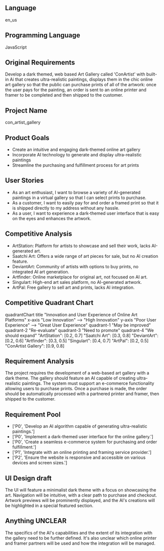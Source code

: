 ## Language

en_us

## Programming Language

JavaScript

## Original Requirements

Develop a dark themed, web based Art Gallery called 'ConArtist' with built-in Ai that creates ultra-realistic paintings, displays them in the chic online art gallery so that the public can purchase prints of all of the artwork: once the user pays for the painting, an order is sent to an online printer and framer to be completed and then shipped to the customer.

## Project Name

con_artist_gallery

## Product Goals

- Create an intuitive and engaging dark-themed online art gallery
- Incorporate AI technology to generate and display ultra-realistic paintings
- Streamline the purchasing and fulfillment process for art prints

## User Stories

- As an art enthusiast, I want to browse a variety of AI-generated paintings in a virtual gallery so that I can select prints to purchase.
- As a customer, I want to easily pay for and order a framed print so that it is shipped directly to my address without any hassle.
- As a user, I want to experience a dark-themed user interface that is easy on the eyes and enhances the artwork.

## Competitive Analysis

- ArtStation: Platform for artists to showcase and sell their work, lacks AI-generated art.
- Saatchi Art: Offers a wide range of art pieces for sale, but no AI creation feature.
- DeviantArt: Community of artists with options to buy prints, no integrated AI art generation.
- Artfinder: Online marketplace for original art, not focused on AI art.
- Singulart: High-end art sales platform, no AI-generated artwork.
- ArtPal: Free gallery to sell art and prints, lacks AI integration.

## Competitive Quadrant Chart

quadrantChart
    title "Innovation and User Experience of Online Art Platforms"
    x-axis "Low Innovation" --> "High Innovation"
    y-axis "Poor User Experience" --> "Great User Experience"
    quadrant-1 "May be improved"
    quadrant-2 "Re-evaluate"
    quadrant-3 "Need to promote"
    quadrant-4 "We should expand"
    "ArtStation": [0.2, 0.7]
    "Saatchi Art": [0.3, 0.8]
    "DeviantArt": [0.2, 0.6]
    "Artfinder": [0.3, 0.5]
    "Singulart": [0.4, 0.7]
    "ArtPal": [0.2, 0.5]
    "ConArtist Gallery": [0.9, 0.8]

## Requirement Analysis

The project requires the development of a web-based art gallery with a dark theme. The gallery should feature an AI capable of creating ultra-realistic paintings. The system must support an e-commerce functionality allowing users to purchase prints. Once a purchase is made, the order should be automatically processed with a partnered printer and framer, then shipped to the customer.

## Requirement Pool

- ['P0', 'Develop an AI algorithm capable of generating ultra-realistic paintings.']
- ['P0', 'Implement a dark-themed user interface for the online gallery.']
- ['P0', 'Create a seamless e-commerce system for purchasing and order fulfillment.']
- ['P1', 'Integrate with an online printing and framing service provider.']
- ['P2', 'Ensure the website is responsive and accessible on various devices and screen sizes.']

## UI Design draft

The UI will feature a minimalist dark theme with a focus on showcasing the art. Navigation will be intuitive, with a clear path to purchase and checkout. Artwork previews will be prominently displayed, and the AI's creations will be highlighted in a special featured section.

## Anything UNCLEAR

The specifics of the AI's capabilities and the extent of its integration with the gallery need to be further defined. It's also unclear which online printer and framer partners will be used and how the integration will be managed.

